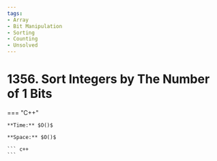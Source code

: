 ```yaml
---
tags:
- Array
- Bit Manipulation
- Sorting
- Counting
- Unsolved
---
```



# 1356. Sort Integers by The Number of 1 Bits

=== "C++"

    **Time:** $O()$

    **Space:** $O()$

    ``` c++
    ```